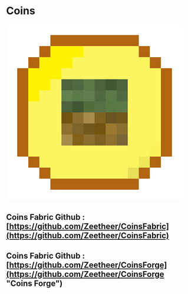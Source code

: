 Coins
=====

![](https://github.com/Zeetheer/Coins/blob/master/icon.png?raw=true)

Coins Fabric Github : [https://github.com/Zeetheer/CoinsFabric](https://github.com/Zeetheer/CoinsFabric)
--------------------------------------------------------------------------------------------------------

Coins Fabric Github : [https://github.com/Zeetheer/CoinsForge](https://github.com/Zeetheer/CoinsForge "Coins Forge")
--------------------------------------------------------------------------------------------------------------------
